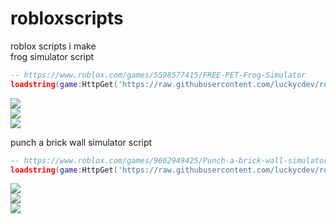 # robloxscripts
roblox scripts i make<br>
frog simulator script
```lua
-- https://www.roblox.com/games/5598577415/FREE-PET-Frog-Simulator
loadstring(game:HttpGet('https://raw.githubusercontent.com/luckycdev/robloxscripts/main/Frog%20Simulator%20Script.lua',true))()
```
![](https://i.imgur.com/vqENh5E.png)<br>
![](https://i.imgur.com/sZj0CUB.png)<br>
![](https://i.imgur.com/7jAkuOC.png)<br>

punch a brick wall simulator script
```lua
-- https://www.roblox.com/games/9662949425/Punch-a-brick-wall-simulator
loadstring(game:HttpGet('https://raw.githubusercontent.com/luckycdev/robloxscripts/main/punchabrickwallsimulatorscript.lua',true))()
```
![](https://i.imgur.com/JjLWg5v.png)<br>
![](https://i.imgur.com/mipPPwG.png)<br>
![](https://i.imgur.com/paUfuXY.png)<br>
